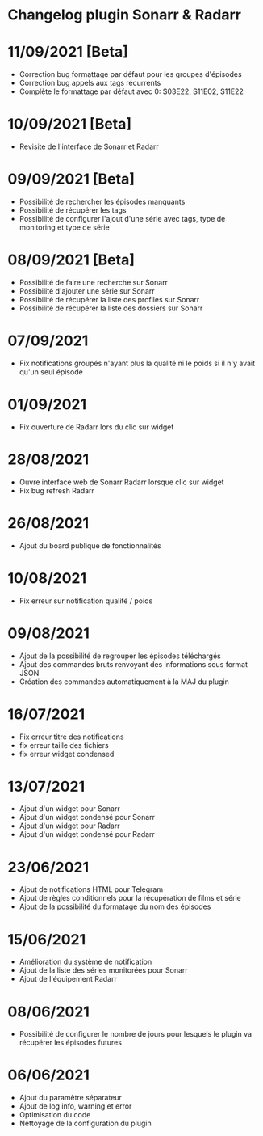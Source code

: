 # Changelog plugin Sonarr & Radarr

# 11/09/2021 [Beta]

- Correction bug formattage par défaut pour les groupes d'épisodes
- Correction bug appels aux tags récurrents
- Complète le formattage par défaut avec 0: S03E22, S11E02, S11E22

# 10/09/2021 [Beta]

- Revisite de l'interface de Sonarr et Radarr

# 09/09/2021 [Beta]

- Possibilité de rechercher les épisodes manquants
- Possibilité de récupérer les tags
- Possibilité de configurer l'ajout d'une série avec tags, type de monitoring et type de série

# 08/09/2021 [Beta]

- Possibilité de faire une recherche sur Sonarr
- Possibilité d'ajouter une série sur Sonarr
- Possibilité de récupérer la liste des profiles sur Sonarr
- Possibilité de récupérer la liste des dossiers sur Sonarr


# 07/09/2021

- Fix notifications groupés n'ayant plus la qualité ni le poids si il n'y avait qu'un seul épisode

# 01/09/2021

- Fix ouverture de Radarr lors du clic sur widget

# 28/08/2021

- Ouvre interface web de Sonarr Radarr lorsque clic sur widget
- Fix bug refresh Radarr

# 26/08/2021

- Ajout du board publique de fonctionnalités

# 10/08/2021

- Fix erreur sur notification qualité / poids

# 09/08/2021

- Ajout de la possibilité de regrouper les épisodes téléchargés
- Ajout des commandes bruts renvoyant des informations sous format JSON
- Création des commandes automatiquement à la MAJ du plugin

# 16/07/2021

- Fix erreur titre des notifications
- fix erreur taille des fichiers
- fix erreur widget condensed

# 13/07/2021

- Ajout d'un widget pour Sonarr
- Ajout d'un widget condensé pour Sonarr
- Ajout d'un widget pour Radarr
- Ajout d'un widget condensé pour Radarr

# 23/06/2021

- Ajout de notifications HTML pour Telegram
- Ajout de règles conditionnels pour la récupération de films et série
- Ajout de la possibilité du formatage du nom des épisodes

# 15/06/2021

- Amélioration du système de notification
- Ajout de la liste des séries monitorées pour Sonarr
- Ajout de l'équipement Radarr

# 08/06/2021

- Possibilité de configurer le nombre de jours pour lesquels le plugin va récupérer les épisodes futures

# 06/06/2021

- Ajout du paramètre séparateur
- Ajout de log info, warning et error
- Optimisation du code
- Nettoyage de la configuration du plugin


